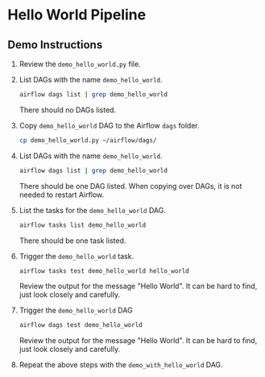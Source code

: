 # Hello World Pipeline

## Demo Instructions

1. Review the `demo_hello_world.py` file.

1. List DAGs with the name `demo_hello_world`.

    ```bash
    airflow dags list | grep demo_hello_world
    ```

    There should no DAGs listed.

1. Copy `demo_hello_world` DAG to the Airflow `dags` folder.

    ```bash
    cp demo_hello_world.py ~/airflow/dags/
    ```

1. List DAGs with the name `demo_hello_world`.

    ```bash
    airflow dags list | grep demo_hello_world
    ```

    There should be one DAG listed. When copying over DAGs, it is not needed to restart Airflow.

1. List the tasks for the `demo_hello_world` DAG.

    ```bash
    airflow tasks list demo_hello_world
    ```

    There should be one task listed.

1. Trigger the `demo_hello_world` task.

    ```bash
    airflow tasks test demo_hello_world hello_world
    ```

    Review the output for the message "Hello World". It can be hard to find, just look closely and carefully.

1. Trigger the `demo_hello_world` DAG

    ```bash
    airflow dags test demo_hello_world
    ```

    Review the output for the message "Hello World". It can be hard to find, just look closely and carefully.

1. Repeat the above steps with the `demo_with_hello_world` DAG.


